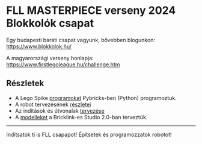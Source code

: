 # FLL MASTERPIECE verseny 2024 Blokkolók csapat
Egy budapesti baráti csapat vagyunk, bővebben blogunkon: https://www.blokkolok.hu/

A magyarországi verseny honlapja: https://www.firstlegoleague.hu/challenge.htm

## Részletek
- A Lego Spike [programokat](program/README.md) Pybricks-ben (Python) programoztuk.
- A robot tervezésének [részletei](robot/Robot.md)
- Az indítások és útvonalak [tervezése](robot/Taktika.md)
- A [modelleket](robot/feltétek) a Bricklink-es Studio 2.0-ban terveztük.

-----------------------------------------------------------------------------------------------------------------------------------
Indítsatok ti is FLL csapapot! Építsetek és programozzatok robotot!
